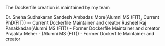 The Dockerfile creation is maintained by my team 

Dr. Sneha Sudhakaran
Sandesh Ambadas More(Alumni MS (FIT), Current PhD(FIT)) -- Current Dockerfile Maintainer and creator
Rusheel Raj Panakkadan(Alumni MS (FIT)) - Former Dockerfile Maintainer and creator
Prajakta Meher - (Alumni MS (FIT)) - Former Dockerfile Maintainer and creator

